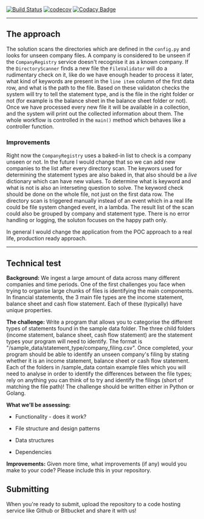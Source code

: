 [![Build Status](https://travis-ci.org/dev-11/valsys-backend-tech-test.svg?branch=master)](https://travis-ci.org/dev-11/valsys-backend-tech-test)
[![codecov](https://codecov.io/gh/dev-11/valsys-backend-tech-test/branch/master/graph/badge.svg)](https://codecov.io/gh/dev-11/valsys-backend-tech-test)
[![Codacy Badge](https://api.codacy.com/project/badge/Grade/0c5c148925e04728a06df0a44d2ab43f)](https://www.codacy.com/manual/dev-11/valsys-backend-tech-test?utm_source=github.com&amp;utm_medium=referral&amp;utm_content=dev-11/valsys-backend-tech-test&amp;utm_campaign=Badge_Grade)

---

## The approach

The solution scans the directories which are defined in the `config.py` and looks for unseen company files. A company is considered to be unseen if the `CompanyRegistry` service doesn't recognise it as a known company. If the `DirectoryScanner` finds a new file the `FileValidator` will do a rudimentary check on it, like do we have enough header to process it later, what kind of keywords are present in the `line item` column of the first data row, and what is the path to the file. Based on these validaton checks the system will try to tell the statement type, and is the file in the right folder or not (for example is the balance sheet in the balance sheet folder or not). Once we have processed every new file it will be available in a collection, and the system will print out the collected information about them. The whole workflow is controlled in the `main()` method which behaves like a controller function.

### Improvements
Right now the `CompanyRegistry` uses a baked-in list to check is a company unseen or not. In the future I would change that so we can add new companies to the list after every directory scan. The keywors used for determining the statement types are also baked in, that also should be a _live_ dictionary which can have new values. To determine what is keyword and what is not is also an interseting question to solve. The keyword check should be done on the whole file, not just on the first data row. The directory scan is triggered manually instead of an event which in a real life could be file system changed event, in a lambda. The result list of the scan could also be grouped by company and statement type. There is no error handling or logging, the soluton focuses on the happy path only.

In general I would change the application from the POC approach to a real life, production ready approach. 

---

## Technical test


**Background:** We ingest a large amount of data across many different companies and time periods. One of the first challenges you face when trying to organise large chunks of files is identifying the main components. In financial statements, the 3 main file types are the income statement, balance sheet and cash flow statement. Each of these (typically) have unique properties.


**The challenge:** Write a program that allows you to categorise the different types of statements found in the sample data folder. The three child folders (income statement, balance sheet, cash flow statement) are the statement types your program will need to identify. The format is "/sample_data/statement_type/company_filing.csv". Once completed, your program should be able to identify an unseen company's filing by stating whether it is an income statement, balance sheet or cash flow statement. Each of the folders in /sample_data contain example files which you will need to analyse in order to identify the differences between the file types; rely on anything you can think of to try and identify the filings (short of matching the file path)! The challenge should be written either in Python or Golang.


**What we’ll be assessing:**

- Functionality - does it work?

- File structure and design patterns

- Data structures

- Dependencies

**Improvements:**
Given more time, what improvements (if any) would you make to your code? Please include this in your repository.

## Submitting
When you're ready to submit, upload the repository to a code hosting service like Github or Bitbucket and share it with us!
